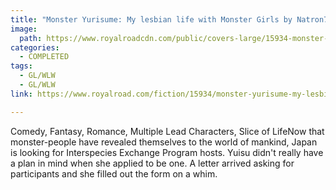 ```yaml
---
title: "Monster Yurisume: My lesbian life with Monster Girls by Natron77"
image:
  path: https://www.royalroadcdn.com/public/covers-large/15934-monster-yurisume-my-lesbian-life-with-monster.jpg
categories:
  - COMPLETED
tags:
  - GL/WLW
  - GL/WLW
link: https://www.royalroad.com/fiction/15934/monster-yurisume-my-lesbian-life-with-monster

---
```

Comedy, Fantasy, Romance, Multiple Lead Characters, Slice of LifeNow that monster-people have revealed themselves to the world of mankind, Japan is looking for Interspecies Exchange Program hosts. Yuisu didn't really have a plan in mind when she applied to be one. A letter arrived asking for participants and she filled out the form on a whim.

